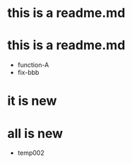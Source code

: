 # this is a readme.md
# this is a readme.md
- function-A
- fix-bbb

# it is new
# all is new
- temp002